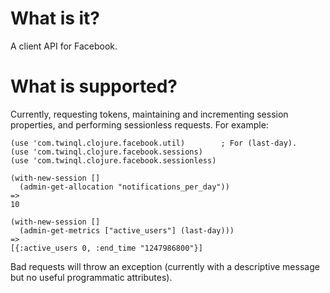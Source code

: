 # What is it? #

A client API for Facebook.

# What is supported? #

Currently, requesting tokens, maintaining and incrementing session properties,
and performing sessionless requests. For example:


    (use 'com.twinql.clojure.facebook.util)        ; For (last-day).
    (use 'com.twinql.clojure.facebook.sessions)
    (use 'com.twinql.clojure.facebook.sessionless)
     
    (with-new-session []
      (admin-get-allocation "notifications_per_day"))
    =>
    10

    (with-new-session []
      (admin-get-metrics ["active_users"] (last-day)))
    =>
    [{:active_users 0, :end_time "1247986800"}]

Bad requests will throw an exception (currently with a descriptive message but
no useful programmatic attributes).
